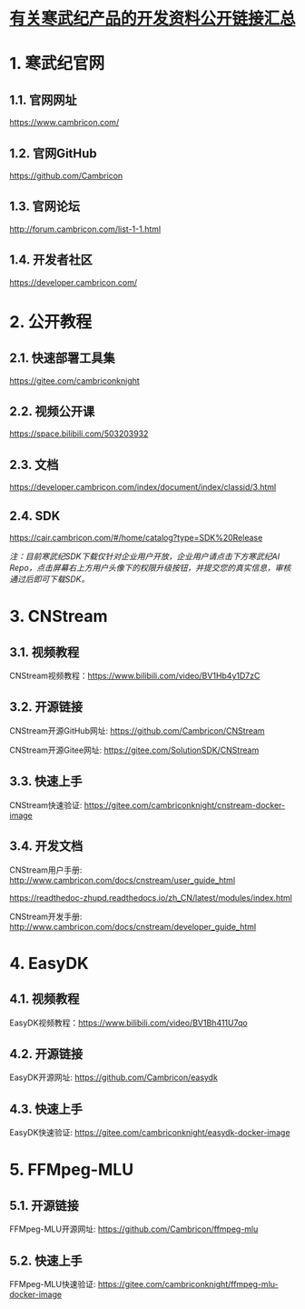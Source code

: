 <p align="center">
    <a href="https://gitee.com/cambriconknight/cam-dev-info">
        <h1 align="center">有关寒武纪产品的开发资料公开链接汇总</h1>
    </a>
</p>

# 1. 寒武纪官网

## 1.1. 官网网址
https://www.cambricon.com/

## 1.2. 官网GitHub
https://github.com/Cambricon

## 1.3. 官网论坛
http://forum.cambricon.com/list-1-1.html

## 1.4. 开发者社区
https://developer.cambricon.com/


# 2. 公开教程

## 2.1. 快速部署工具集
https://gitee.com/cambriconknight

## 2.2. 视频公开课
https://space.bilibili.com/503203932

## 2.3. 文档
https://developer.cambricon.com/index/document/index/classid/3.html

## 2.4. SDK
https://cair.cambricon.com/#/home/catalog?type=SDK%20Release

*注：目前寒武纪SDK下载仅针对企业用户开放，企业用户请点击下方寒武纪AI Repo，点击屏幕右上方用户头像下的权限升级按钮，并提交您的真实信息，审核通过后即可下载SDK。*

# 3. CNStream

## 3.1. 视频教程
CNStream视频教程：https://www.bilibili.com/video/BV1Hb4y1D7zC

## 3.2. 开源链接
CNStream开源GitHub网址: https://github.com/Cambricon/CNStream

CNStream开源Gitee网址: https://gitee.com/SolutionSDK/CNStream

## 3.3. 快速上手
CNStream快速验证: https://gitee.com/cambriconknight/cnstream-docker-image

## 3.4. 开发文档
CNStream用户手册: http://www.cambricon.com/docs/cnstream/user_guide_html

https://readthedoc-zhupd.readthedocs.io/zh_CN/latest/modules/index.html

CNStream开发手册: http://www.cambricon.com/docs/cnstream/developer_guide_html

# 4. EasyDK

## 4.1. 视频教程
EasyDK视频教程：https://www.bilibili.com/video/BV1Bh411U7qo

## 4.2. 开源链接
EasyDK开源网址: https://github.com/Cambricon/easydk

## 4.3. 快速上手
EasyDK快速验证: https://gitee.com/cambriconknight/easydk-docker-image

# 5. FFMpeg-MLU

## 5.1. 开源链接
FFMpeg-MLU开源网址: https://github.com/Cambricon/ffmpeg-mlu

## 5.2. 快速上手
FFMpeg-MLU快速验证: https://gitee.com/cambriconknight/ffmpeg-mlu-docker-image
